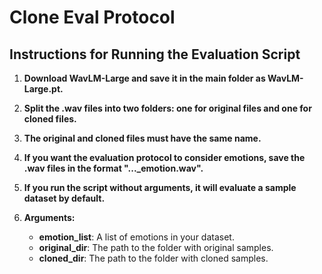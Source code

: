# Clone Eval Protocol

## Instructions for Running the Evaluation Script

1. **Download WavLM-Large and save it in the main folder as WavLM-Large.pt.**
   
2. **Split the .wav files into two folders: one for original files and one for cloned files.**

3. **The original and cloned files must have the same name.**

4. **If you want the evaluation protocol to consider emotions, save the .wav files in the format "..._emotion.wav".**

5. **If you run the script without arguments, it will evaluate a sample dataset by default.**

6. **Arguments:**
   - **emotion_list**: A list of emotions in your dataset.
   - **original_dir**: The path to the folder with original samples.
   - **cloned_dir**: The path to the folder with cloned samples.